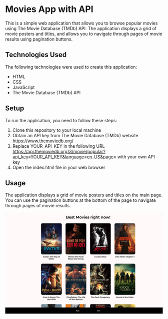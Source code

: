 # Movies App with API

This is a simple web application that allows you to browse popular movies using The Movie Database (TMDb) API. The application displays a grid of movie posters and titles, and allows you to navigate through pages of movie results using pagination buttons.

## Technologies Used

The following technologies were used to create this application:

- HTML
- CSS
- JavaScript
- The Movie Database (TMDb) API

## Setup

To run the application, you need to follow these steps:

1. Clone this repository to your local machine
2. Obtain an API key from The Movie Database (TMDb) website https://www.themoviedb.org/
3. Replace YOUR_API_KEY in the following URL https://api.themoviedb.org/3/movie/popular?api_key=YOUR_API_KEY&language=en-US&page= with your own API key
4. Open the index.html file in your web browser

## Usage

The application displays a grid of movie posters and titles on the main page. You can use the pagination buttons at the bottom of the page to navigate through pages of movie results.

![Screenshot Index](./img/index.png)

